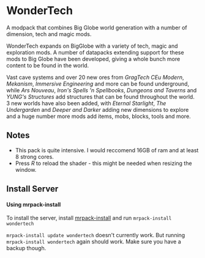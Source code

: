 # WonderTech
A modpack that combines Big Globe world generation with a number of dimension, tech and magic mods.

WonderTech expands on BigGlobe with a variety of tech, magic and exploration mods. 
A number of datapacks extending support for these mods to Big Globe have been developed,
giving a whole bunch more content to be found in the world.

Vast cave systems and over 20 new ores from *GragTech CEu Modern*, *Mekanism*, *Immersive Engineering* and more can be found underground, while *Ars Nouveau*, *Iron's Spells 'n Spellbooks*, *Dungeons and Taverns* and *YUNG's Structures* add structures that can be found throughout the world. 3 new worlds have also been added, with *Eternal Starlight*, *The Undergarden* and *Deeper and Darker* adding new dimensions to explore and a huge number more mods add items, mobs, blocks, tools and more.

## Notes
- This pack is quite intensive. I would reccomend 16GB of ram and at least 8 strong cores.
- Press _R_ to reload the shader - this might be needed when resizing the window.

## Install Server

#### Using mrpack-install
To install the server, install [mrpack-install](https://github.com/nothub/mrpack-install) and run `mrpack-install wondertech`

`mrpack-install update wondertech` doesn't currently work. But running `mrpack-install wondertech` again should work. Make sure you have a backup though.
